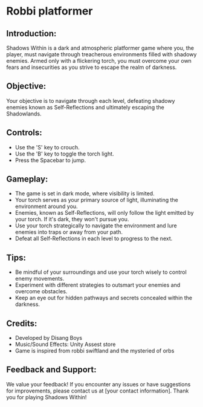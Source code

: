# Robbi platformer

## Introduction:
Shadows Within is a dark and atmospheric platformer game where you, the player, must navigate through treacherous environments filled with shadowy enemies. Armed only with a flickering torch, you must overcome your own fears and insecurities as you strive to escape the realm of darkness.

## Objective:
Your objective is to navigate through each level, defeating shadowy enemies known as Self-Reflections and ultimately escaping the Shadowlands.

## Controls:
- Use the 'S' key to crouch.
- Use the 'B' key to toggle the torch light.
- Press the Spacebar to jump.

## Gameplay:
- The game is set in dark mode, where visibility is limited.
- Your torch serves as your primary source of light, illuminating the environment around you.
- Enemies, known as Self-Reflections, will only follow the light emitted by your torch. If it's dark, they won't pursue you.
- Use your torch strategically to navigate the environment and lure enemies into traps or away from your path.
- Defeat all Self-Reflections in each level to progress to the next.

## Tips:
- Be mindful of your surroundings and use your torch wisely to control enemy movements.
- Experiment with different strategies to outsmart your enemies and overcome obstacles.
- Keep an eye out for hidden pathways and secrets concealed within the darkness.


## Credits:
- Developed by Disang Boys
- Music/Sound Effects: Unity Assest store
- Game is inspired from robbi swiftland  and the mysteried of orbs

## Feedback and Support:
We value your feedback! If you encounter any issues or have suggestions for improvements, please contact us at [your contact information]. Thank you for playing Shadows Within!

